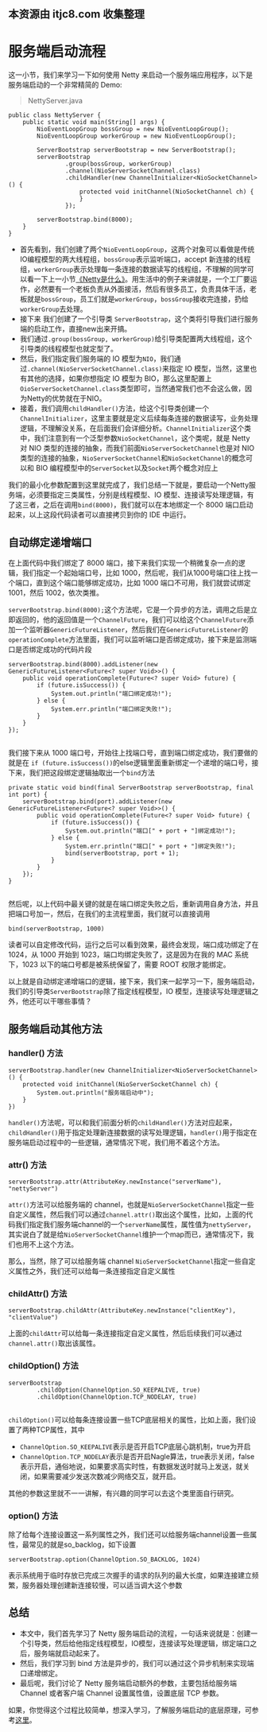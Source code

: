 ## 本资源由 itjc8.com 收集整理
# 服务端启动流程

这一小节，我们来学习一下如何使用 Netty 来启动一个服务端应用程序，以下是服务端启动的一个非常精简的 Demo:

> NettyServer.java

```
public class NettyServer {
    public static void main(String[] args) {
        NioEventLoopGroup bossGroup = new NioEventLoopGroup();
        NioEventLoopGroup workerGroup = new NioEventLoopGroup();

        ServerBootstrap serverBootstrap = new ServerBootstrap();
        serverBootstrap
                .group(bossGroup, workerGroup)
                .channel(NioServerSocketChannel.class)
                .childHandler(new ChannelInitializer<NioSocketChannel>() {
                    protected void initChannel(NioSocketChannel ch) {
                    }
                });

        serverBootstrap.bind(8000);
    }
}

```

*   首先看到，我们创建了两个`NioEventLoopGroup`，这两个对象可以看做是传统IO编程模型的两大线程组，`bossGroup`表示监听端口，accept 新连接的线程组，`workerGroup`表示处理每一条连接的数据读写的线程组，不理解的同学可以看一下上一小节[《Netty是什么》](https://juejin.im/book/5b4bc28bf265da0f60130116/section/5b4bc28b5188251b1f224ee5)。用生活中的例子来讲就是，一个工厂要运作，必然要有一个老板负责从外面接活，然后有很多员工，负责具体干活，老板就是`bossGroup`，员工们就是`workerGroup`，`bossGroup`接收完连接，扔给`workerGroup`去处理。
*   接下来 我们创建了一个引导类 `ServerBootstrap`，这个类将引导我们进行服务端的启动工作，直接new出来开搞。
*   我们通过`.group(bossGroup, workerGroup)`给引导类配置两大线程组，这个引导类的线程模型也就定型了。
*   然后，我们指定我们服务端的 IO 模型为`NIO`，我们通过`.channel(NioServerSocketChannel.class)`来指定 IO 模型，当然，这里也有其他的选择，如果你想指定 IO 模型为 BIO，那么这里配置上`OioServerSocketChannel.class`类型即可，当然通常我们也不会这么做，因为Netty的优势就在于NIO。
*   接着，我们调用`childHandler()`方法，给这个引导类创建一个`ChannelInitializer`，这里主要就是定义后续每条连接的数据读写，业务处理逻辑，不理解没关系，在后面我们会详细分析。`ChannelInitializer`这个类中，我们注意到有一个泛型参数`NioSocketChannel`，这个类呢，就是 Netty 对 NIO 类型的连接的抽象，而我们前面`NioServerSocketChannel`也是对 NIO 类型的连接的抽象，`NioServerSocketChannel`和`NioSocketChannel`的概念可以和 BIO 编程模型中的`ServerSocket`以及`Socket`两个概念对应上

我们的最小化参数配置到这里就完成了，我们总结一下就是，要启动一个Netty服务端，必须要指定三类属性，分别是线程模型、IO 模型、连接读写处理逻辑，有了这三者，之后在调用`bind(8000)`，我们就可以在本地绑定一个 8000 端口启动起来，以上这段代码读者可以直接拷贝到你的 IDE 中运行。

## 自动绑定递增端口

在上面代码中我们绑定了 8000 端口，接下来我们实现一个稍微复杂一点的逻辑，我们指定一个起始端口号，比如 1000，然后呢，我们从1000号端口往上找一个端口，直到这个端口能够绑定成功，比如 1000 端口不可用，我们就尝试绑定 1001，然后 1002，依次类推。

`serverBootstrap.bind(8000);`这个方法呢，它是一个异步的方法，调用之后是立即返回的，他的返回值是一个`ChannelFuture`，我们可以给这个`ChannelFuture`添加一个监听器`GenericFutureListener`，然后我们在`GenericFutureListener`的`operationComplete`方法里面，我们可以监听端口是否绑定成功，接下来是监测端口是否绑定成功的代码片段

```
serverBootstrap.bind(8000).addListener(new GenericFutureListener<Future<? super Void>>() {
    public void operationComplete(Future<? super Void> future) {
        if (future.isSuccess()) {
            System.out.println("端口绑定成功!");
        } else {
            System.err.println("端口绑定失败!");
        }
    }
});


```

我们接下来从 1000 端口号，开始往上找端口号，直到端口绑定成功，我们要做的就是在 `if (future.isSuccess())`的else逻辑里面重新绑定一个递增的端口号，接下来，我们把这段绑定逻辑抽取出一个`bind`方法

```
private static void bind(final ServerBootstrap serverBootstrap, final int port) {
    serverBootstrap.bind(port).addListener(new GenericFutureListener<Future<? super Void>>() {
        public void operationComplete(Future<? super Void> future) {
            if (future.isSuccess()) {
                System.out.println("端口[" + port + "]绑定成功!");
            } else {
                System.err.println("端口[" + port + "]绑定失败!");
                bind(serverBootstrap, port + 1);
            }
        }
    });
}


```

然后呢，以上代码中最关键的就是在端口绑定失败之后，重新调用自身方法，并且把端口号加一，然后，在我们的主流程里面，我们就可以直接调用

```
bind(serverBootstrap, 1000)

```

读者可以自定修改代码，运行之后可以看到效果，最终会发现，端口成功绑定了在1024，从 1000 开始到 1023，端口均绑定失败了，这是因为在我的 MAC 系统下，1023 以下的端口号都是被系统保留了，需要 ROOT 权限才能绑定。

以上就是自动绑定递增端口的逻辑，接下来，我们来一起学习一下，服务端启动，我们的引导类`ServerBootstrap`除了指定线程模型，IO 模型，连接读写处理逻辑之外，他还可以干哪些事情？

## 服务端启动其他方法

### handler() 方法

```
serverBootstrap.handler(new ChannelInitializer<NioServerSocketChannel>() {
    protected void initChannel(NioServerSocketChannel ch) {
        System.out.println("服务端启动中");
    }
})

```

`handler()`方法呢，可以和我们前面分析的`childHandler()`方法对应起来，`childHandler()`用于指定处理新连接数据的读写处理逻辑，`handler()`用于指定在服务端启动过程中的一些逻辑，通常情况下呢，我们用不着这个方法。

### attr() 方法

```
serverBootstrap.attr(AttributeKey.newInstance("serverName"), "nettyServer")

```

`attr()`方法可以给服务端的 channel，也就是`NioServerSocketChannel`指定一些自定义属性，然后我们可以通过`channel.attr()`取出这个属性，比如，上面的代码我们指定我们服务端channel的一个`serverName`属性，属性值为`nettyServer`，其实说白了就是给`NioServerSocketChannel`维护一个map而已，通常情况下，我们也用不上这个方法。

那么，当然，除了可以给服务端 channel `NioServerSocketChannel`指定一些自定义属性之外，我们还可以给每一条连接指定自定义属性

### childAttr() 方法

```
serverBootstrap.childAttr(AttributeKey.newInstance("clientKey"), "clientValue")

```

上面的`childAttr`可以给每一条连接指定自定义属性，然后后续我们可以通过`channel.attr()`取出该属性。

### childOption() 方法

```
serverBootstrap
        .childOption(ChannelOption.SO_KEEPALIVE, true)
        .childOption(ChannelOption.TCP_NODELAY, true)


```

`childOption()`可以给每条连接设置一些TCP底层相关的属性，比如上面，我们设置了两种TCP属性，其中

*   `ChannelOption.SO_KEEPALIVE`表示是否开启TCP底层心跳机制，true为开启
*   `ChannelOption.TCP_NODELAY`表示是否开启Nagle算法，true表示关闭，false表示开启，通俗地说，如果要求高实时性，有数据发送时就马上发送，就关闭，如果需要减少发送次数减少网络交互，就开启。

其他的参数这里就不一一讲解，有兴趣的同学可以去这个类里面自行研究。

### option() 方法

除了给每个连接设置这一系列属性之外，我们还可以给服务端channel设置一些属性，最常见的就是so\_backlog，如下设置

```
serverBootstrap.option(ChannelOption.SO_BACKLOG, 1024)

```

表示系统用于临时存放已完成三次握手的请求的队列的最大长度，如果连接建立频繁，服务器处理创建新连接较慢，可以适当调大这个参数

## 总结

*   本文中，我们首先学习了 Netty 服务端启动的流程，一句话来说就是：创建一个引导类，然后给他指定线程模型，IO模型，连接读写处理逻辑，绑定端口之后，服务端就启动起来了。
*   然后，我们学习到 bind 方法是异步的，我们可以通过这个异步机制来实现端口递增绑定。
*   最后呢，我们讨论了 Netty 服务端启动额外的参数，主要包括给服务端 Channel 或者客户端 Channel 设置属性值，设置底层 TCP 参数。

如果，你觉得这个过程比较简单，想深入学习，了解服务端启动的底层原理，可参考[这里](https://coding.imooc.com/class/chapter/230.html#Anchor)。